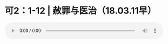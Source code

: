 # 可2：1-12 | 赦罪与医治（18.03.11早）

<audio style="width: 100%;" preload="false" controls controlslist="nodownload"><source src="//cdn.simai.ml/audio/mp3/old/23167.mp3" type="audio/mpeg">Your browser does not support the audio element.</audio>


